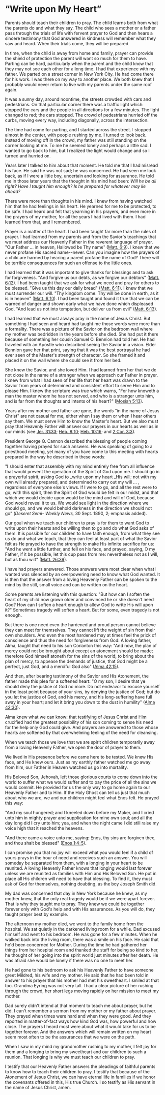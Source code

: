 # “Write upon My Heart”

Parents should teach their children to pray. The child learns both from what
the parents do and what they say. The child who sees a mother or a father pass
through the trials of life with fervent prayer to God and then hears a sincere
testimony that God answered in kindness will remember what they saw and heard.
When their trials come, they will be prepared.

In time, when the child is away from home and family, prayer can provide the
shield of protection the parent will want so much for them to have. Parting
can be hard, particularly when the parent and the child know that they may not
see each other for a long time. I had that experience with my father. We
parted on a street corner in New York City. He had come there for his work. I
was there on my way to another place. We both knew that I probably would never
return to live with my parents under the same roof again.

It was a sunny day, around noontime, the streets crowded with cars and
pedestrians. On that particular corner there was a traffic light which stopped
the cars and the people in all directions for a few minutes. The light changed
to red; the cars stopped. The crowd of pedestrians hurried off the curbs,
moving every way, including diagonally, across the intersection.

The time had come for parting, and I started across the street. I stopped
almost in the center, with people rushing by me. I turned to look back.
Instead of moving off in the crowd, my father was still standing on the corner
looking at me. To me he seemed lonely and perhaps a little sad. I wanted to go
back to him, but I realized the light would change and so I turned and hurried
on.

Years later I talked to him about that moment. He told me that I had misread
his face. He said he was not sad; he was concerned. He had seen me look back,
as if I were a little boy, uncertain and looking for assurance. He told me in
those later years that the thought in his mind had been: _Will he be all
right? Have I taught him enough? Is he prepared for whatever may lie ahead?_

There were more than thoughts in his mind. I knew from having watched him that
he had feelings in his heart. He yearned for me to be protected, to be safe. I
had heard and felt that yearning in his prayers, and even more in the prayers
of my mother, for all the years I had lived with them. I had learned from
that, and I remembered.

Prayer is a matter of the heart. I had been taught far more than the rules of
prayer. I had learned from my parents and from the Savior's teachings that we
must address our Heavenly Father in the reverent language of prayer. "Our
Father ... in heaven, Hallowed be Thy name" ([Matt.
6:9](https://www.lds.org/scriptures/nt/matt/6.9?lang=eng#8)). I knew that we
never profane His sacred name--never. Can you imagine how the prayers of a
child are harmed by hearing a parent profane the name of God? There will be
terrible consequences for such an offense to the little ones.

I had learned that it was important to give thanks for blessings and to ask
for forgiveness. "And forgive us our debts, as we forgive our debtors" ([Matt.
6:12](https://www.lds.org/scriptures/nt/matt/6.12?lang=eng#11)). I had been
taught that we ask for what we need and pray for others to be blessed. "Give
us this day our daily bread" ([Matt.
6:11](https://www.lds.org/scriptures/nt/matt/6.11?lang=eng#10)). I knew that
we must surrender our will. "Thy kingdom come. Thy will be done in earth, as
it is in heaven" ([Matt.
6:10](https://www.lds.org/scriptures/nt/matt/6.10?lang=eng#9)). I had been
taught and found it true that we can be warned of danger and shown early what
we have done which displeased God. "And lead us not into temptation, but
deliver us from evil" ([Matt.
6:13](https://www.lds.org/scriptures/nt/matt/6.13?lang=eng#12)).

I had learned that we must always pray in the name of Jesus Christ. But
something I had seen and heard had taught me those words were more than a
formality. There was a picture of the Savior on the bedroom wall where my
mother was bedridden in the years before she died. She had put it there
because of something her cousin Samuel O. Bennion had told her. He had
traveled with an Apostle who described seeing the Savior in a vision. Elder
Bennion gave her that print, saying that it was the best portrayal he had ever
seen of the Master's strength of character. So she framed it and placed it on
the wall where she could see it from her bed.

She knew the Savior, and she loved Him. I had learned from her that we do not
close in the name of a stranger when we approach our Father in prayer. I knew
from what I had seen of her life that her heart was drawn to the Savior from
years of determined and consistent effort to serve Him and to please Him. I
knew the scripture was true which warns, "For how knoweth a man the master
whom he has not served, and who is a stranger unto him, and is far from the
thoughts and intents of his heart?" ([Mosiah
5:13](https://www.lds.org/scriptures/bofm/mosiah/5.13?lang=eng#12)).

Years after my mother and father are gone, the words "in the name of Jesus
Christ" are not casual for me, either when I say them or when I hear others
say them. We must serve Him to know the Master's heart. But we also must pray
that Heavenly Father will answer our prayers in our hearts as well as in our
minds (see [Jer.
31:33](https://www.lds.org/scriptures/ot/jer/31.33?lang=eng#32); [Heb.
8:10](https://www.lds.org/scriptures/nt/heb/8.10?lang=eng#9); [Heb.
10:16](https://www.lds.org/scriptures/nt/heb/10.16?lang=eng#15); and [2 Cor.
3:3](https://www.lds.org/scriptures/nt/2-cor/3.3?lang=eng#2)).

President George Q. Cannon described the blessing of people coming together
having prayed for such answers. He was speaking of going to a priesthood
meeting, yet many of you have come to this meeting with hearts prepared in the
way he described in these words:

"I should enter that assembly with my mind entirely free from all influence
that would prevent the operation of the Spirit of God upon me. I should go in
a prayerful spirit, asking God to _write upon my heart _His will; not with my
own will already prepared, and determined to carry out my will ... , regardless
of everyone else's views. If I were to go, and all the rest were to go, with
this spirit, then the Spirit of God would be felt in our midst, and that which
we would decide upon would be the mind and will of God, because God would
reveal it to us. We would see light in the direction where we should go, and
we would behold darkness in the direction we should not go" (_Deseret Semi-
Weekly News,_ 30 Sept. 1890, 2; emphasis added).

Our goal when we teach our children to pray is for them to want God to write
upon their hearts and be willing then to go and do what God asks of them. It
is possible for our children to have faith enough, from what they see us do
and what we teach, that they can feel at least part of what the Savior felt as
He prayed to have the strength to make His infinite sacrifice for us: "And he
went a little further, and fell on his face, and prayed, saying, O my Father,
if it be possible, let this cup pass from me: nevertheless not as I will, but
as thou wilt" ([Matt.
26:39](https://www.lds.org/scriptures/nt/matt/26.39?lang=eng#38)).

I have had prayers answered. Those answers were most clear when what I wanted
was silenced by an overpowering need to know what God wanted. It is then that
the answer from a loving Heavenly Father can be spoken to the mind by the
still, small voice and can be written on the heart.

Some parents are listening with this question: "But how can I soften the heart
of my child now grown older and convinced he or she doesn't need God? How can
I soften a heart enough to allow God to write His will upon it?" Sometimes
tragedy will soften a heart. But for some, even tragedy is not enough.

But there is one need even the hardened and proud person cannot believe they
can meet for themselves. They cannot lift the weight of sin from their own
shoulders. And even the most hardened may at times feel the prick of
conscience and thus the need for forgiveness from God. A loving father, Alma,
taught that need to his son Corianton this way: "And now, the plan of mercy
could not be brought about except an atonement should be made; therefore God
himself atoneth for the sins of the world, to bring about the plan of mercy,
to appease the demands of justice, that God might be a perfect, just God, and
a merciful God also" ([Alma
42:15](https://www.lds.org/scriptures/bofm/alma/42.15?lang=eng#14)).

And then, after bearing testimony of the Savior and His Atonement, the father
made this plea for a softened heart: "O my son, I desire that ye should deny
the justice of God no more. Do not endeavor to excuse yourself in the least
point because of your sins, by denying the justice of God; but do you let the
justice of God, and his mercy, and his long-suffering have full sway in your
heart; and let it bring you down to the dust in humility" ([Alma
42:30](https://www.lds.org/scriptures/bofm/alma/42.30?lang=eng#29)).

Alma knew what we can know: that testifying of Jesus Christ and Him crucified
had the greatest possibility of his son coming to sense his need for the help
only God could give. And prayers are answered to those whose hearts are
softened by that overwhelming feeling of the need for cleansing.

When we teach those we love that we are spirit children temporarily away from
a loving Heavenly Father, we open the door of prayer to them.

We lived in His presence before we came here to be tested. We knew His face,
and He knew ours. Just as my earthly father watched me go away from him, our
Father in Heaven watched us go into mortality.

His Beloved Son, Jehovah, left those glorious courts to come down into the
world to suffer what we would suffer and to pay the price of all the sins we
would commit. He provided for us the only way to go home again to our Heavenly
Father and to Him. If the Holy Ghost can tell us just that much about who we
are, we and our children might feel what Enos felt. He prayed this way:

"And my soul hungered; and I kneeled down before my Maker, and I cried unto
him in mighty prayer and supplication for mine own soul; and all the day long
did I cry unto him; yea, and when the night came I did still raise my voice
high that it reached the heavens.

"And there came a voice unto me, saying: Enos, thy sins are forgiven thee, and
thou shalt be blessed" ([Enos
1:4-5](https://www.lds.org/scriptures/bofm/enos/1.4-5?lang=eng#3)).

I can promise you that no joy will exceed what you would feel if a child of
yours prays in the hour of need and receives such an answer. You will someday
be separated from them, with a longing in your heart to be reunited. A loving
Heavenly Father knows that longing would last forever unless we are reunited
as families with Him and His Beloved Son. He put in place all His children
will need to have that blessing. To find it, they must ask of God for
themselves, nothing doubting, as the boy Joseph Smith did.

My dad was concerned that day in New York because he knew, as my mother knew,
that the only real tragedy would be if we were apart forever. That is why they
taught me to pray. They knew we could be together forever only with God's help
and with His assurances. As you will do, they taught prayer best by example.

The afternoon my mother died, we went to the family home from the hospital. We
sat quietly in the darkened living room for a while. Dad excused himself and
went to his bedroom. He was gone for a few minutes. When he walked back into
the living room, there was a smile on his face. He said that he'd been
concerned for Mother. During the time he had gathered her things from her
hospital room and thanked the staff for being so kind to her, he thought of
her going into the spirit world just minutes after her death. He was afraid
she would be lonely if there was no one to meet her.

He had gone to his bedroom to ask his Heavenly Father to have someone greet
Mildred, his wife and my mother. He said that he had been told in answer to
his prayer that his mother had met his sweetheart. I smiled at that too.
Grandma Eyring was not very tall. I had a clear picture of her rushing through
the crowd, her short legs moving rapidly on her mission to meet my mother.

Dad surely didn't intend at that moment to teach me about prayer, but he did.
I can't remember a sermon from my mother or my father about prayer. They
prayed when times were hard and when they were good. And they reported in
matter-of-fact ways how kind God was, how powerful and how close. The prayers
I heard most were about what it would take for us to be together forever. And
the answers which will remain written on my heart seem most often to be the
assurances that we were on the path.

When I saw in my mind my grandmother rushing to my mother, I felt joy for them
and a longing to bring my sweetheart and our children to such a reunion. That
longing is why we must teach our children to pray.

I testify that our Heavenly Father answers the pleadings of faithful parents
to know how to teach their children to pray. I testify that because of the
Atonement of Jesus Christ, we can have eternal life in families if we honor
the covenants offered in this, His true Church. I so testify as His servant in
the name of Jesus Christ, amen.

